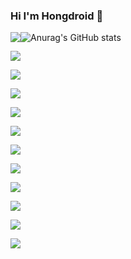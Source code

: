 ### Hi I'm Hongdroid 👋

<!--
**hongdroid94/hongdroid94** is a ✨ _special_ ✨ repository because its `README.md` (this file) appears on your GitHub profile.

Here are some ideas to get you started:

- 🔭 I’m currently working on ...
- 🌱 I’m currently learning ...
- 👯 I’m looking to collaborate on ...
- 🤔 I’m looking for help with ...
- 💬 Ask me about ...
- 📫 How to reach me: ...
- 😄 Pronouns: ...
- ⚡ Fun fact: ...

-->


  
<div style="float: left; clear: both;">
    <!-- visual studio -->
  <a href="#" onclick="return false;" target="_blank"><img src="https://img.shields.io/badge/Visual Studio-5C2D91?style=flat&logo=Visual studio&logoColor=ffffff"/></a>
  
  <!-- visual studio code -->
  <a href="#" onclick="return false;" target="_blank"><img src="https://img.shields.io/badge/VS Code-007ACC?style=flat&logo=Visual Studio Code&logoColor=ffffff"/></a>

  <!-- android -->
  <a href="#" onclick="return false;" target="_blank"><img src="https://img.shields.io/badge/Android-3DDC84?style=flat&logo=Android&logoColor=ffffff"/></a>
  
  <!-- android studio -->
  <a href="#" onclick="return false;" target="_blank"><img src="https://img.shields.io/badge/Android Studio-3DDC84?style=flat&logo=Android Studio&logoColor=ffffff"/></a>
  <!-- kotlin -->
  <a href="#" onclick="return false;" target="_blank"><img src="https://img.shields.io/badge/Kotlin-7F52FF?style=flat&logo=kotlin&logoColor=ffffff"/></a>
  <!-- c -->
  <a href="#" onclick="return false;" target="_blank"><img src="https://img.shields.io/badge/C Language-A8B9CC?style=flat&logo=c&logoColor=ffffff"/></a>
  
  <!-- c++ -->
  <a href="#" onclick="return false;" target="_blank"><img src="https://img.shields.io/badge/C++-00599C?style=flat&logo=c++&logoColor=ffffff"/></a>

  <!-- c# -->
  <a href="#" onclick="return false;" target="_blank"><img src="https://img.shields.io/badge/C Sharp-239120?style=flat&logo=C Sharp&logoColor=ffffff"/></a>
  
  <!-- unity -->
  <a href="#" onclick="return false;" target="_blank"><img src="https://img.shields.io/badge/Unity-FFFFFF?style=flat&logo=Unity&logoColor=ffffff"/></a>

  <!-- html5 -->
  <a href="#" onclick="return false;" target="_blank"><img src="https://img.shields.io/badge/HTML5-E34F26?style=flat&logo=html5&logoColor=ffffff"/></a>
  
  <!-- css3 -->
  <a href="#" onclick="return false;" target="_blank"><img src="https://img.shields.io/badge/CSS3-1572B6?style=flat&logo=css3&logoColor=ffffff"/></a>

  <!-- firebase -->
  <a href="#" onclick="return false;" target="_blank"><img src="https://img.shields.io/badge/Firebase-FFCA28?style=flat&logo=Firebase&logoColor=ffffff"/></a>

</div>


![Anurag's GitHub stats](https://github-readme-stats.vercel.app/api?username=hongdroid94&show_icons=true&theme=blueberry)


